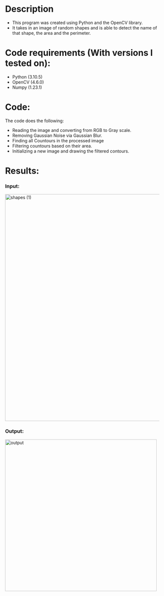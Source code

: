 # Description
- This program was created using Python and the OpenCV library.
- It takes in an image of random shapes and is able to detect the name of that shape, the area and the perimeter.

# Code requirements (With versions I tested on):
- Python (3.10.5)
- OpenCV (4.6.0)
- Numpy (1.23.1)

# Code:
The code does the following:
- Reading the image and converting from RGB to Gray scale.
- Removing Gaussian Noise via Gaussian Blur.
- Finding all Countours in the processed image
- Filtering countours based on their area.
- Initializing a new image and drawing the filtered contours.

# Results:
### Input:
<img width="740" alt="shapes (1)" src="https://user-images.githubusercontent.com/91827137/179821950-3754a2ec-81f2-481d-ac41-dc8dce9cc0db.png">

### Output:
<img width="495" alt="output" src="https://user-images.githubusercontent.com/91827137/179824482-cd76b07b-75fb-462e-b307-b8c2e1a71af8.png">
